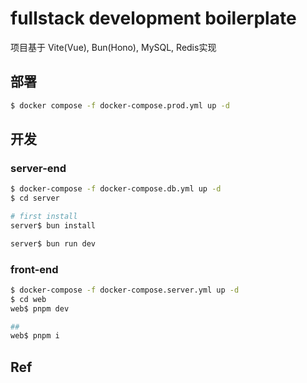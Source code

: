 # fullstack development boilerplate

项目基于 Vite(Vue), Bun(Hono), MySQL, Redis实现

## 部署

``` bash
$ docker compose -f docker-compose.prod.yml up -d
```

## 开发

### server-end

``` bash
$ docker-compose -f docker-compose.db.yml up -d
$ cd server

# first install
server$ bun install

server$ bun run dev
```

### front-end

``` bash
$ docker-compose -f docker-compose.server.yml up -d
$ cd web
web$ pnpm dev

##
web$ pnpm i
```


## Ref

